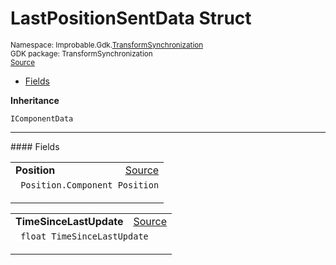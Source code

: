 
# LastPositionSentData Struct
<sup>
Namespace: Improbable.Gdk.<a href="{{urlRoot}}/api/transform-synchronization-index">TransformSynchronization</a><br/>
GDK package: TransformSynchronization<br/>
<a href="https://www.github.com/spatialos/gdk-for-unity/blob/0.3.3/workers/unity/Packages/io.improbable.gdk.transformsynchronization/Components/LastPositionSentData.cs/#L5">Source</a>
<style>
a code {
                    padding: 0em 0.25em!important;
}
code {
                    background-color: #ffffff!important;
}
</style>
</sup>
<nav id="pageToc" class="page-toc"><ul><li><a href="#fields">Fields</a>
</ul></nav>



</p>

<b>Inheritance</b>

<code>IComponentData</code>






</p>
<hr style="width:100%; border-top-color:#d8d8d8" />
#### Fields


</p>




<table width="100%">
    <tr>
        <td style="border-right:none"><a id="position"></a><b>Position</b></td>
        <td style="border-left:none; text-align:right"><a href="https://www.github.com/spatialos/gdk-for-unity/blob/0.3.3/workers/unity/Packages/io.improbable.gdk.transformsynchronization/Components/LastPositionSentData.cs/#L7">Source</a></td>
    </tr>
    <tr>
        <td colspan="2">
<code> Position.Component Position</code></p>


</td>
    </tr>
</table>


<table width="100%">
    <tr>
        <td style="border-right:none"><a id="timesincelastupdate"></a><b>TimeSinceLastUpdate</b></td>
        <td style="border-left:none; text-align:right"><a href="https://www.github.com/spatialos/gdk-for-unity/blob/0.3.3/workers/unity/Packages/io.improbable.gdk.transformsynchronization/Components/LastPositionSentData.cs/#L8">Source</a></td>
    </tr>
    <tr>
        <td colspan="2">
<code> float TimeSinceLastUpdate</code></p>


</td>
    </tr>
</table>










